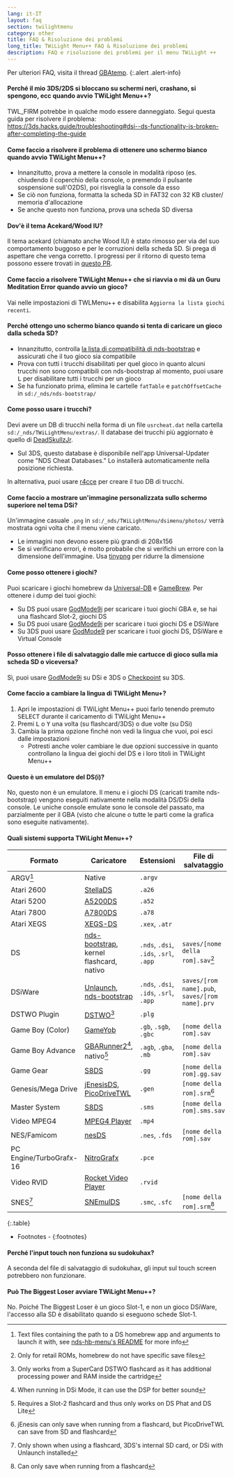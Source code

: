 ```yaml
---
lang: it-IT
layout: faq
section: twilightmenu
category: other
title: FAQ & Risoluzione dei problemi
long_title: TWiLight Menu++ FAQ & Risoluzione dei problemi
description: FAQ e risoluzione dei problemi per il menu TWiLight ++
---
```


Per ulteriori FAQ, visita il thread [GBAtemp](https://gbatemp.net/threads/ds-i-3ds-twilight-menu-gui-for-ds-i-games-and-ds-i-menu-replacement.472200/).
{:.alert .alert-info}

#### Perché il mio 3DS/2DS si bloccano su schermi neri, crashano, si spengono, ecc quando avvio TWiLight Menu++?
TWL_FIRM potrebbe in qualche modo essere danneggiato. Segui questa guida per risolvere il problema: <https://3ds.hacks.guide/troubleshooting#dsi--ds-functionality-is-broken-after-completing-the-guide>

#### Come faccio a risolvere il problema di ottenere uno schermo bianco quando avvio TWiLight Menu++?
- Innanzitutto, prova a mettere la console in modalità riposo (es. chiudendo il coperchio della console, o premendo il pulsante sospensione sull'O2DS), poi risveglia la console da esso
- Se ciò non funziona, formatta la scheda SD in FAT32 con 32 KB cluster/ memoria d'allocazione
- Se anche questo non funziona, prova una scheda SD diversa

#### Dov'è il tema Acekard/Wood IU?
Il tema acekard (chiamato anche Wood IU) è stato rimosso per via del suo comportamento buggoso e per le corruzioni della scheda SD. Si prega di aspettare che venga corretto. I progressi per il ritorno di questo tema possono essere trovati in [questo PR](https://github.com/DS-Homebrew/TWiLightMenu/pull/1109).

#### Come faccio a risolvere TWiLight Menu++ che si riavvia o mi dà un Guru Meditation Error quando avvio un gioco?
Vai nelle impostazioni di TWLMenu++ e disabilita `Aggiorna la lista giochi recenti`.

#### Perché ottengo uno schermo bianco quando si tenta di caricare un gioco dalla scheda SD?
- Innanzitutto, controlla [la lista di compatibilità di nds-bootstrap](https://docs.google.com/spreadsheets/d/1LRTkXOUXraTMjg1eedz_f7b5jiuyMv2x6e_jY_nyHSc/htmlview#gid=0) e assicurati che il tuo gioco sia compatibile
- Prova con tutti i trucchi disabilitati per quel gioco in quanto alcuni trucchi non sono compatibili con nds-bootstrap al momento, puoi usare <kbd class="l">L</kbd> per disabilitare tutti i trucchi per un gioco
- Se ha funzionato prima, elimina le cartelle `fatTable` e `patchOffsetCache` in `sd:/_nds/nds-bootstrap/`

#### Come posso usare i trucchi?
Devi avere un DB di trucchi nella forma di un file `usrcheat.dat` nella cartella `sd:/_nds/TWiLightMenu/extras/`. Il database dei trucchi più aggiornato è quello di [DeadSkullzJr](https://gbatemp.net/threads/deadskullzjrs-flashcart-cheat-databases.488711/).
- Sul 3DS, questo database è disponibile nell'app Universal-Updater come "NDS Cheat Databases." Lo installerà automaticamente nella posizione richiesta.

In alternativa, puoi usare [r4cce](http://hp.vector.co.jp/authors/VA013928/soft_en.html) per creare il tuo DB di trucchi.

#### Come faccio a mostrare un'immagine personalizzata sullo schermo superiore nel tema DSi?
Un'immagine casuale `.png` in `sd:/_nds/TWiLightMenu/dsimenu/photos/` verrà mostrata ogni volta che il menu viene caricato.

- Le immagini non devono essere più grandi di 208x156
- Se si verificano errori, è molto probabile che si verifichi un errore con la dimensione dell'immagine. Usa [tinypng](https://tinypng.com) per ridurre la dimensione

#### Come posso ottenere i giochi?
Puoi scaricare i giochi homebrew da [Universal-DB](https://db.universal-team.net/ds) e [GameBrew](https://www.gamebrew.org/wiki/List_of_all_DS_homebrew#Games). Per ottenere i dump dei tuoi giochi:
- Su DS puoi usare [GodMode9i](https://github.com/DS-Homebrew/GodMode9i/releases) per scaricare i tuoi giochi GBA e, se hai una flashcard Slot-2, giochi DS
- Su DS puoi usare [GodMode9i](https://github.com/DS-Homebrew/GodMode9i/releases) per scaricare i tuoi giochi DS e DSiWare
- Su 3DS puoi usare [GodMode9](https://github.com/d0k3/GodMode9/releases) per scaricare i tuoi giochi DS, DSiWare e Virtual Console

#### Posso ottenere i file di salvataggio dalle mie cartucce di gioco sulla mia scheda SD o viceversa?
Sì, puoi usare [GodMode9i](https://github.com/DS-Homebrew/GodMode9i/releases) su DSi e 3DS o [Checkpoint](https://github.com/FlagBrew/Checkpoint/releases) su 3DS.

#### Come faccio a cambiare la lingua di TWiLight Menu+?
1. Apri le impostazioni di TWiLight Menu++ puoi farlo tenendo premuto <kbd>SELECT</kbd> durante il caricamento di TWiLight Menu++
1. Premi <kbd class="l">L</kbd> o <kbd class="face">Y</kbd> una volta (su flashcard/3DS) o due volte (su DSi)
1. Cambia la prima opzione finché non vedi la lingua che vuoi, poi esci dalle impostazioni
   - Potresti anche voler cambiare le due opzioni successive in quanto controllano la lingua dei giochi del DS e i loro titoli in TWiLight Menu++

#### Questo è un emulatore del DS(i)?
No, questo non è un emulatore. Il menu e i giochi DS (caricati tramite nds-bootstrap) vengono eseguiti nativamente nella modalità DS/DSi della console. Le uniche console emulate sono le console del passato, ma parzialmente per il GBA (visto che alcune o tutte le parti come la grafica sono eseguite nativamente).

#### Quali sistemi supporta TWiLight Menu++?

| Formato                 | Caricatore                                       | Estensioni                             | File di salvataggio                            |
| ----------------------- | ------------------------------------------------ | -------------------------------------- | ---------------------------------------------- |
| ARGV[^1]                | Native                                           | `.argv`                                |                                                |
| Atari 2600              | [StellaDS][stellads]                             | `.a26`                                 |                                                |
| Atari 5200              | [A5200DS][a5200ds]                               | `.a52`                                 |                                                |
| Atari 7800              | [A7800DS][a7800ds]                               | `.a78`                                 |                                                |
| Atari XEGS              | [XEGS-DS][xegs-ds]                               | `.xex`, `.atr`                         |                                                |
| DS                      | [nds-bootstrap][ndsbs], kernel flashcard, nativo | `.nds`, `.dsi`, `.ids`, `.srl`, `.app` | `saves/[nome della rom].sav`[^2]               |
| DSiWare                 | [Unlaunch][unlaunch], [nds-bootstrap][ndsbs]     | `.nds`, `.dsi`, `.ids`, `.srl`, `.app` | `saves/[rom name].pub`, `saves/[rom name].prv` |
| DSTWO Plugin            | [DSTWO][dstwo][^3]                               | `.plg`                                 |                                                |
| Game Boy (Color)        | [GameYob][gameyob]                               | `.gb`, `.sgb`, `.gbc`                  | `[nome della rom].sav`                         |
| Game Boy Advance        | [GBARunner2][gbarunner2][^4], nativo[^5]         | `.agb`, `.gba`, `.mb`                  | `[nome della rom].sav`                         |
| Game Gear               | [S8DS][s8ds]                                     | `.gg`                                  | `[nome della rom].gg.sav`                      |
| Genesis/Mega Drive      | [jEnesisDS][jenesis], [PicoDriveTWL][pdtwl]      | `.gen`                                 | `[nome della rom].srm`[^6]                     |
| Master System           | [S8DS][s8ds]                                     | `.sms`                                 | `[nome della rom].sms.sav`                     |
| Video MPEG4             | [MPEG4 Player][mpeg4player]                      | `.mp4`                                 |                                                |
| NES/Famicom             | [nesDS][nesds]                                   | `.nes`, `.fds`                         | `[nome della rom].sav`                         |
| PC Engine/TurboGrafx-16 | [NitroGrafx][nitrografx]                         | `.pce`                                 |                                                |
| Video RVID              | [Rocket Video Player][rvidplayer]                | `.rvid`                                |                                                |
| SNES[^7]                | [SNEmulDS][snemulds]                             | `.smc`, `.sfc`                         | `[nome della rom].srm`[^8]                     |
{:.table}

- Footnotes -
{:footnotes}

#### Perché l'input touch non funziona su sudokuhax?
A seconda del file di salvataggio di sudokuhax, gli input sul touch screen potrebbero non funzionare.

#### Può The Biggest Loser avviare TWiLight Menu++?
No. Poiché The Biggest Loser è un gioco Slot-1, e non un gioco DSiWare, l'accesso alla SD è disabilitato quando si eseguono schede Slot-1.

[^1]: Text files containing the path to a DS homebrew app and arguments to launch it with, see [nds-hb-menu's README](https://github.com/devkitPro/nds-hb-menu#passing-arguments) for more info
[^2]: Only for retail ROMs, homebrew do not have specific save files
[^3]: Only works from a SuperCard DSTWO flashcard as it has additional processing power and RAM inside the cartridge
[^4]: When running in DSi Mode, it can use the DSP for better sound
[^5]: Requires a Slot-2 flashcard and thus only works on DS Phat and DS Lite
[^6]: jEnesis can only save when running from a flashcard, but PicoDriveTWL can save from SD and flashcard
[^7]: Only shown when using a flashcard, 3DS's internal SD card, or DSi with Unlaunch installed
[^8]: Can only save when running from a flashcard

[a5200ds]: https://github.com/wavemotion-dave/A5200DS
[a7800ds]: https://github.com/wavemotion-dave/A7800DS
[dstwo]: http://eng.supercard.sc
[gameyob]: https://github.com/Drenn1/GameYob
[gbarunner2]: https://github.com/Gericom/GBARunner2
[jenesis]: https://www.gamebrew.org/wiki/JEnesisDS
[mpeg4player]: https://gbatemp.net/threads/544095
[ndsbs]: https://github.com/DS-Homebrew/nds-bootstrap
[nesds]: https://github.com/DS-Homebrew/NesDS
[nitrografx]: https://www.gamebrew.org/wiki/NitroGrafx
[pdtwl]: https://github.com/DS-Homebrew/PicoDriveTWL
[rvidplayer]: https://gbatemp.net/threads/539163
[s8ds]: https://www.gamebrew.org/wiki/S8DS
[snemulds]: https://www.gamebrew.org/wiki/SNEmulDS
[stellads]: https://github.com/wavemotion-dave/StellaDS
[unlaunch]: https://problemkaputt.de/unlaunch.htm
[xegs-ds]: https://github.com/wavemotion-dave/XEGS-DS
